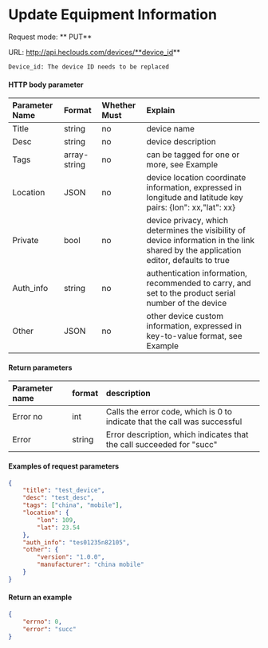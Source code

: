 # Update Equipment Information

Request mode: ** PUT**

URL: http://api.heclouds.com/devices/**device_id**

    Device_id: The device ID needs to be replaced

#### HTTP body parameter
Parameter Name | Format | Whether Must | Explain
:- | :- | :- | :- 
Title | string | no | device name
Desc | string | no | device description
Tags | array-string | no | can be tagged for one or more, see Example
Location | JSON | no | device location coordinate information, expressed in longitude and latitude key pairs: {lon": xx,"lat": xx}
Private | bool | no | device privacy, which determines the visibility of device information in the link shared by the application editor, defaults to true
Auth_info | string | no | authentication information, recommended to carry, and set to the product serial number of the device
Other | JSON | no | other device custom information, expressed in key-to-value format, see Example



#### Return parameters
Parameter name | format | description
:- | :- | :- 
Error no | int | Calls the error code, which is 0 to indicate that the call was successful
Error | string | Error description, which indicates that the call succeeded for "succ"


#### Examples of request parameters
```json
{
    "title": "test_device",
    "desc": "test_desc",
    "tags": ["china", "mobile"],
    "location": {
        "lon": 109,
        "lat": 23.54
    },
    "auth_info": "tes01235n82105",
    "other": {
        "version": "1.0.0",
        "manufacturer": "china mobile"
    }
}
```

#### Return an example
```json
{
    "errno": 0,
    "error": "succ"
}
```